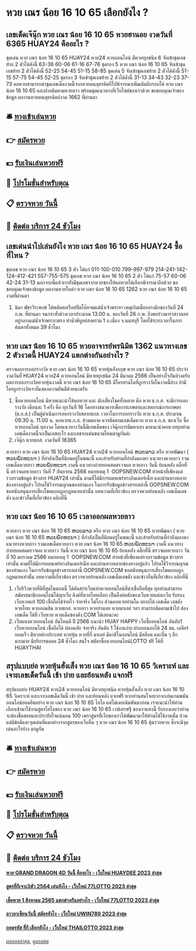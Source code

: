 # หวย เณร น้อย 16 10 65 เลือกยังไง ?
## เลขเด็ดเจ๊นุ๊ก หวย เณร น้อย 16 10 65 หวยฮานอย งวดวันที่ 6365 HUAY24 คืออะไร ?
ชุดเด่น หวย เณร น้อย 16 10 65 HUAY24 หวย24 หวยออนไลน์ มีหวยทุกชนิด 6 จับเข้าชุดเลขท้าย 2 ตัวได้ดังนี้
63-36
60-06
61-16
67-76
ชุดรอง 5 หวย เณร น้อย 16 10 65 จับเข้าชุดเลขท้าย 2 ตัวได้ดังนี้
52-25
54-45
51-15
58-85
ชุดเด่น 5 จับเข้าชุดเลขท้าย 2 ตัวได้ดังนี้
51-15
57-75
54-45
52-25
ชุดรอง 3 จับเข้าชุดเลขท้าย 2 ตัวได้ดังนี้
31-13
34-43
32-23
37-73
คอหวยสามารถนำชุดเลขเด็ดงวดนี้จากหวยคนอุตรดิตถืไปพิจารณาเพิ่มเติมอีกรอบได้ หวย เณร น้อย 16 10 65 และฝากติดตามหวยลาว พร้อมชุดแนวทางที่เว็บไซต์ของเราด้วย
ขอขอบคุณเจ้าของข้อมูล
ผลงานหวยคนอุตรดิตถ์งวด 1662 ที่ผ่านมา


## 🛎 [ทางเข้าเล่นหวย](https://bit.ly/3BG5bNw)
## 👉 [สมัครหวย](https://bit.ly/3BG5bNw)
## 💵 [รับเงินเล่นหวยฟรี](https://bit.ly/3C3mvgS)
## 👑 [โปรโมชั่นสำหรับตุณ](https://bit.ly/3C3mvgS)
## 📋 [ตรวจหวย วันนี้](https://bit.ly/3C3mvgS)
## 📱 [ติดต่อ บริการ 24 ชัวโมง](https://bit.ly/3C3mvgS)

## เลขเด่นนำไปเล่นยังไง หวย เณร น้อย 16 10 65 HUAY24 ซื้อที่ไหน ?
ชุดเลข หวย เณร น้อย 16 10 65 3 ตัว ได้แก่
011-100-010
799-997-979
214-241-142-124-412-421
557-755-575
ชุดเลข หวย เณร น้อย 16 10 65 2 ตัว ได้แก่
75-57
60-06
42-24
31-13
นอกจากนี้แล้วเรายังมีชุดเลขจากหวยซองให้คอหวยได้เลือกพิจารณาอีกด้วย
ขอขอบคุณเจ้าของข้อมูล
ผลงานหวยใบดำ หวย เณร น้อย 16 10 65 1262 หวย เณร น้อย 16 10 65 งวดที่ผ่านมา
1. นิดา พัชรวีระพงษ์ ได้พลัดตกเรือสปีดโบ๊ทจมแม่น้ำเจ้าพระยา เหตุเกิดเมื่อกลางดึกของวันที่ 24 ก.พ. ที่ผ่านมา จนกระทั่งช่วงเวลาประมาณ 13.00 น. ของวันที่ 26 ก.พ. ถึงพบร่างดาราสาวลอยอยู่กลางแม่น้ำเจ้าพระยาตรง ท่าน้ำพิบูลย์สงคราม 1 อ.เมือง จ.นนทบุรี โดยใช้ระยะเวลาในการค้นหาทั้งหมด 39 ชั่วโมง

## หวย เณร น้อย 16 10 65 หวยอาจารย์พรนิมิต 1362 แนวทางเลข 2 ตัวงวดนี้ HUAY24 แตกต่างกันอย่างไร ?
ตรวจผลการออกรางวัล หวย เณร น้อย 16 10 65 หวยหุ้นอังกฤษ หวย เณร น้อย 16 10 65 ประจำงวดวันที่ HUAY24 หวย24 หวยออนไลน์ มีหวยทุกชนิด 24 มีนาคม 2566
เป็นอย่างไรกันบ้างครับ ผลการออกรางวัลหวยหุ้นงวดนี้ หวย เณร น้อย 16 10 65 มีใครท่านใดที่ถูกรางวัลในงวดนี้บ้าง ถ้ามีใครถูกรางวัลเราก็แสดงความยินดีด้วยนะครับ
1. ซื้อหวยออนไลน์ มีหวยแนะนำให้คอหวย และ นักเสี่ยงโชคทั้งหลาย คือ หวย ธ.ก.ส. จะมีการออกรางวัล เดือนละ 1 ครั้ง คือ ทุกวันที่ 16 โดยทางธนาคารเพื่อการเกษตรและสหกรณ์การเกษตร (ธ.ก.ส.) เป็นผู้ดำเนินการออกรางวัลสลากธกส. เวลาในการออกรางวัล หวย ธ.ก.ส. ประมาณ 09.30 น. 11.00 น. คอหวยธ.ก.ส. ห้ามพลาด ควรติดตามเลขเด็ดหวย หวย ธ.ก.ส. ของเว็บ ซื้อหวยออนไลน์ ทุกงวด โดยแนวทางวันนี้มีเลขเด็ดของ เจ๊นุ๊กบารมีมหาเฮง มาแนะนำคอหวยทุกท่าน เลขเด็ดงวดนี้จะเป็นเลขอะไร และเลขจะแม่นขนาดไหนมาดูกันค่ะ
2. เจ๊นุ๊ก หวยธกส. งวดวันที่ 16365

หวยลาว หวย เณร น้อย 16 10 65 HUAY24 หวย24 หวยออนไลน์ ຫວຍລາວ หรือ หวยพัฒนา ( ຫວຍພັດທະນາ ) ที่กำลังเป็นที่นิยมอยู่ในขณะนี้ และสำหรับท่านที่กำลังมองหา แนวทางหวยลาว รวมเลขเด็ดหวยลาว ຫວຍພັດທະນາ งวดนี้
 แนวทางถ่ายทอดสดตรวจผล หวยลาว วันนี้ ย้อนหลัง คลิ๊กที่นี่ 
ตรวจผลหวยลาว วันที่ 7 กันยายน 2566
หมายเหตุ 1  OOPSNEW.COM ทำหน้าที่เพียงแค่รวบรวมข้อมูล ข่าวสาร HUAY24 เท่านั้น ตามที่ได้มีการเผยแพร่ทางอินเตอร์เน็ท และผ่านทางหลายช่องทางอยู่แล้ว โปรดใช้วิจารณญาณของท่านเอง ในการรับข้อมูลข่าวสารเหล่านี้ OOPSNEW.COM ขอสนับสนุนการเสี่ยงโชคแบบถูกกฎหมายเท่านั้น
บทความที่เกี่ยวข้อง
ตรวจหวยย้อนหลัง เลขเด็ดเลขดัง และข่าวอื่นที่เกี่ยวข้อง คลิกที่นี่

## หวย เณร น้อย 16 10 65 เวลาออกผลหวยลาว
หวยลาว หวย เณร น้อย 16 10 65 ຫວຍລາວ หรือ หวย เณร น้อย 16 10 65 หวยพัฒนา ( หวย เณร น้อย 16 10 65 ຫວຍພັດທະນາ ) ที่กำลังเป็นที่นิยมอยู่ในขณะนี้ และสำหรับท่านที่กำลังมองหา แนวทางหวยลาว รวมเลขเด็ดหวยลาว หวย เณร น้อย 16 10 65 ຫວຍພັດທະນາ งวดนี้
 แนวทางถ่ายทอดสดตรวจผล หวยลาว วันนี้ หวย เณร น้อย 16 10 65 ย้อนหลัง คลิ๊กที่นี่ 
ตรวจผลหวยลาว วันที่ 10 มกราคม 2566
หมายเหตุ 1  OOPSNEW.COM ทำหน้าที่เพียงแค่รวบรวมข้อมูล ข่าวสาร เท่านั้น ตามที่ได้มีการเผยแพร่ทางอินเตอร์เน็ท และผ่านทางหลายช่องทางอยู่แล้ว โปรดใช้วิจารณญาณของท่านเอง ในการรับข้อมูลข่าวสารเหล่านี้ OOPSNEW.COM ขอสนับสนุนการเสี่ยงโชคแบบถูกกฎหมายเท่านั้น
บทความที่เกี่ยวข้อง
ตรวจหวยย้อนหลัง เลขเด็ดเลขดัง และข่าวอื่นที่เกี่ยวข้อง คลิกที่นี่
1. เว็บริวิวหวยที่ดีที่สุดในตอนนี้ ได้คัดสรรเว็บแท่งหวยออนไลน์ที่น่าเชื่อถือที่สุด ทุกท่านสามารถสมัครสมาชิกออนไลน์ได้ทุกเว็บ ลิงค์ที่หวยไทยเลือก เป็นลิ้งค์หลักของเว็บหวยแต่ละเว็บ รับรองเว็บหวยแท้ 100 เชื่อถือได้จ่ายไว จ่ายจริง ไม่โกง ส่วนคอหวยท่านใด อยากได้ เลขเด็ด เลขดัง หวยไทย หวยออมสิน หวยธกส. หวยลาว หวยฮานอย หวยมาเลย์ ฯลฯ สามารถติดตามเข้าไป ส่องเลขเด็ด ได้ที่ เว็บหวย หวยเด็ดซองดัง.COM ได้เลยนะคะ
2. เว็บแทงหวยออนไลน์ อันไหนดี ปี 2566 แนะนำ HUAY HAPPY เว็บซื้อออนไลน์ อันดับ1 เว็บหวยออนไลน์ เชื่อถือได้ ปลอดภัย จ่ายจริง อันดับ 1 ใช้งานง่าย ฝากถอนออโต้ 24 ชม. เคลียร์ยอดเร็ว มีหวยต่างประเทศ หวยหุ้น หวยยี่กี่ มาเลย์ มีคาสิโนออนไลน์ มีสล็อต และอื่น ๆ อีกมากมาย มีบริการตลอด 24 ชั่วโมง สนใจ สมัครซื้อหวยออนไลน์LOTTO ฟรี ได้ที่ HUAYTHAI

## สรุปแบบย่อ หวยหุ้นฮั่งเส็ง หวย เณร น้อย 16 10 65 วิเคราะห์ และเจาะเลขเด็ดวันนี้ เช้า บ่าย และย้อนหลัง แจกฟรี
สรุปแบบย่อ HUAY24 หวย24 หวยออนไลน์ มีหวยทุกชนิด หวยหุ้นฮั่งเส็ง หวย เณร น้อย 16 10 65 วิเคราะห์ และเจาะเลขเด็ดวันนี้ เช้า บ่าย และย้อนหลัง แจกฟรี หากท่านสนใจอยากจะเล่นเกมพนันออนไลน์ยอดฮิตอย่าง หวย เณร น้อย 16 10 65 ไฮโล แต่ไม่เคยเดิมพันมาก่อน เราแนะนำให้ท่านเลือกเข้ามาใช้งานสูตรไฮโลของ หวย เณร น้อย 16 10 65 เวปเศรษฐี ของเราแห่งนี้ รับรองเลยว่าท่านจะต้องชื่นชอบและประทับใจแน่นอน 100 เพราสูตรที่เว็บของเราได้พัฒนามาให้ท่านได้ใช้งานนั้น ล้วนแต่มีข้อดีและจุดเด่นที่แตกต่างจากสูตรของเว็บอื่น ๆ หวย เณร น้อย 16 10 65 ลุ้นรวยหวย ซึ่งจะมีจุดเด่นอะไรบ้าง มาดูกัน

## 🛎 [ทางเข้าเล่นหวย](https://bit.ly/3BG5bNw)
## 👉 [สมัครหวย](https://bit.ly/3BG5bNw)
## 💵 [รับเงินเล่นหวยฟรี](https://bit.ly/3C3mvgS)
## 👑 [โปรโมชั่นสำหรับตุณ](https://bit.ly/3C3mvgS)
## 📋 [ตรวจหวย วันนี้](https://bit.ly/3C3mvgS)
## 📱 [ติดต่อ บริการ 24 ชัวโมง](https://bit.ly/3C3mvgS)

#### [หวย GRAND DRAGON 4D วันนี้ คืออะไร - เว็บใหม่ HUAYDEE 2023 ล่าสุด](https://atom.io/themes/หวย%20grand%20dragon%204d%20วันนี้%20คืออะไร%20-%20เว็บใหม่%20huaydee%202023%20ล่าสุด)
#### [สูตรยี่กีเจาะ3ตัว 2564 เล่นยังไง - เว็บใหม่ 77LOTTO 2023 ล่าสุด](https://atom.io/themes/สูตรยี่กีเจาะ3ตัว%202564%20เล่นยังไง%20-%20เว็บใหม่%2077lotto%202023%20ล่าสุด)
#### [เช็คหวย 1 สิงหาคม 2565 แตกต่างกันอย่างไร - เว็บใหม่ 77LOTTO 2023 ล่าสุด](https://atom.io/themes/เช็คหวย%201%20สิงหาคม%202565%20แตกต่างกันอย่างไร%20-%20เว็บใหม่%2077lotto%202023%20ล่าสุด)
#### [ลาวอาเซียนวันนี้ สมัครยังไง - เว็บใหม่ UWIN789 2023 ล่าสุด](https://atom.io/themes/ลาวอาเซียนวันนี้%20สมัครยังไง%20-%20เว็บใหม่%20uwin789%202023%20ล่าสุด)
#### [ถอดรหัส ยี่กี เลือกยังไง - เว็บใหม่ THAILOTTO 2023 ล่าสุด](https://atom.io/themes/ถอดรหัส%20ยี่กี%20เลือกยังไง%20-%20เว็บใหม่%20thailotto%202023%20ล่าสุด)

[ผลบอลล่าสุด](https://siamsport.tv "ผลบอลล่าสุด"), [ดูบอลสด](https://siamsport.tv/ดูบอลสด "ดูบอลสด")